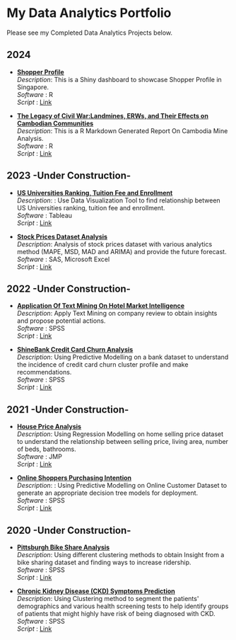 # My Data Analytics Portfolio

Please see my Completed Data Analytics Projects below.

## 2024

- **[Shopper Profile](https://seikyo.shinyapps.io/ShopperProfile/)**  
  *Description*: This is a Shiny dashboard to showcase Shopper Profile in Singapore. <br>
  *Software* : R <br>
  *Script* : [Link](https://github.com/SeikyoX/MyPortfolio/tree/main/ShopperProfile)

- **[The Legacy of Civil War:Landmines, ERWs, and Their Effects on Cambodian Communities](https://rpubs.com/seikyox/1242723)**  
  *Description*: This is a R Markdown Generated Report On Cambodia Mine Analysis. <br>
  *Software* : R <br>
  *Script* : [Link](https://github.com/SeikyoX/MyPortfolio/tree/main/CambodiaMine)
  
## 2023 **-Under Construction-**

- **[US Universities Ranking, Tuition Fee and Enrollment](https://your-shiny-app3-url.com)**  
  *Description*: : Use Data Visualization Tool to find relationship between US Universities ranking, tuition fee and enrollment. <br>
  *Software* : Tableau <br>
  *Script* : [Link](...)

- **[Stock Prices Dataset Analysis](https://your-shiny-app3-url.com)**  
  *Description*: Analysis of stock prices dataset with various analytics method (MAPE, MSD, MAD and ARIMA) and provide the future forecast. <br>
  *Software* : SAS, Microsoft Excel <br>
  *Script* : [Link](...)

## 2022 **-Under Construction-**

- **[Application Of Text Mining On Hotel Market Intelligence](https://your-shiny-app4-url.com)**  
  *Description*: Apply Text Mining on company review to obtain insights and propose potential actions. <br>
  *Software* : SPSS <br>
  *Script* : [Link](...)

- **[ShineBank Credit Card Churn Analysis](https://your-shiny-app4-url.com)**  
  *Description*: Using Predictive Modelling on a bank dataset to understand the incidence of credit card churn cluster profile and make recommendations. <br>
  *Software* : SPSS <br>
  *Script* : [Link](...)

## 2021 **-Under Construction-**

- **[House Price Analysis](https://your-shiny-app4-url.com)**  
  *Description*: Using Regression Modelling on home selling price dataset to understand the relationship between selling price, living area, number of beds, bathrooms. <br>
  *Software* : JMP <br>
  *Script* : [Link](...)

- **[Online Shoppers Purchasing Intention](https://your-shiny-app4-url.com)**  
  *Description*: : Using Predictive Modelling on Online Customer Dataset to generate an appropriate decision tree models for deployment. <br>
  *Software* : SPSS <br>
  *Script* : [Link](...)

## 2020 **-Under Construction-**

- **[Pittsburgh Bike Share Analysis](https://your-shiny-app4-url.com)**  
  *Description*: Using different clustering methods to obtain Insight from a bike sharing dataset and finding ways to increase ridership. <br>
  *Software* : SPSS <br>
  *Script* : [Link](...)

- **[Chronic Kidney Disease (CKD) Symptoms Prediction](https://your-shiny-app4-url.com)**  
  *Description*: Using Clustering method to segment the patients' demographics and various health screening tests to help identify groups of patients that might highly have risk of being diagnosed with CKD. <br>
  *Software* : SPSS <br>
  *Script* : [Link](...)
